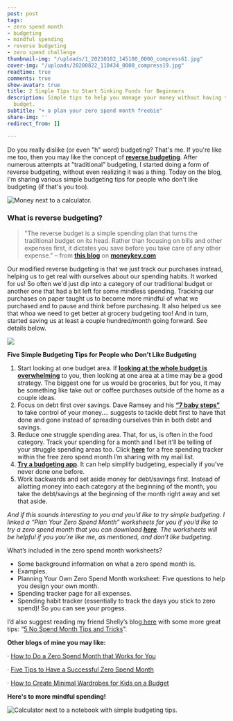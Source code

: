```yaml
---
post: post
tags:
- zero spend month
- budgeting
- mindful spending
- reverse budgeting
- zero spend challenge
thumbnail-img: "/uploads/1_20210102_145100_0000_compress61.jpg"
cover-img: "/uploads/20200822_110434_0000_compress19.jpg"
readtime: true
comments: true
show-avatar: true
title: 2 Simple Tips to Start Sinking Funds for Beginners
description: Simple tips to help you manage your money without having to do a traditional
  budget.
subtitle: "+ a plan your zero spend month freebie"
share-img: ''
redirect_from: []

---
```

Do you really dislike (or even "h" word) budgeting? That's me. If you're like me too, then you may like the concept of [**reverse budgeting**](https://www.forbes.com/sites/peterlazaroff/2016/02/29/creating-a-budget-that-works/). After numerous attempts at "traditional" budgeting, I started doing a form of reverse budgeting, without even realizing it was a thing. Today on the blog, I'm sharing various simple budgeting tips for people who don't like budgeting (if that's you too).

![Money next to a calculator.](/uploads/1_20210102_145100_0000_compress61.jpg "Simple Budgeting Tips for People Who Don't Like Budgeting SHM")

### What is reverse budgeting?

> "The reverse budget is a simple spending plan that turns the traditional budget on its head. Rather than focusing on bills and other expenses first, it dictates you save before you take care of any other expense." – from [**this blog**](https://www.moneykey.com/blog/all-you-need-to-know-about-reverse-budget/#:\~:text=The%20reverse%20budget%20is%20a,care%20of%20any%20other%20expense.) on [**moneykey.com**](moneykey.com)

Our modified reverse budgeting is that we just track our purchases instead, helping us to get real with ourselves about our spending habits. It worked for us! So often we'd just dip into a category of our traditional budget or another one that had a bit left for some mindless spending. Tracking our purchases on paper taught us to become more mindful of what we purchased and to pause and think before purchasing. It also helped us see that whoa we need to get better at grocery budgeting too! And in turn, started saving us at least a couple hundred/month going forward. See details below.

![](/uploads/screenshot-budget.jpg)

**Five Simple Budgeting Tips for People who Don't Like Budgeting**

1. Start looking at one budget area. If [**looking at the whole budget is overwhelming**](https://www.busybudgeter.com/build-your-budget-avoid-overwhelm-in-budgeting/) to you, then looking at one area at a time may be a good strategy. The biggest one for us would be groceries, but for you, it may be something like take out or coffee purchases outside of the home as a couple ideas.
2. Focus on debt first over savings. Dave Ramsey and his [**“7 baby steps”**](https://www.daveramsey.com/dave-ramsey-7-baby-steps?snid=start.steps) to take control of your money.... suggests to tackle debt first to have that done and gone instead of spreading ourselves thin in both debt and savings.
3. Reduce one struggle spending area. That, for us, is often in the food category. Track your spending for a month and I bet it'll be telling of your struggle spending areas too. Click [**here**](https://mailchi.mp/8264c25ebc2a/zerospend) for a free spending tracker within the free zero spend month I’m sharing with my mail list.
4. [**Try a budgeting app**](https://www.thebalance.com/best-budgeting-apps-4159414). It can help simplify budgeting, especially if you've never done one before.
5. Work backwards and set aside money for debt/savings first. Instead of allotting money into each category at the beginning of the month, you take the debt/savings at the beginning of the month right away and set that aside.

_And if this sounds interesting to you and you’d like to try simple budgeting. I linked a “Plan Your Zero Spend Month” worksheets for you if you’d like to try a zero spend month that you can download_ [**_here_**](https://mailchi.mp/8264c25ebc2a/zerospend)_. The worksheets will be helpful if you you’re like me, as mentioned, and don’t like budgeting._

What’s included in the zero spend month worksheets?

* Some background information on what a zero spend month is.
* Examples.
* Planning Your Own Zero Spend Month worksheet: Five questions to help you design your own month.
* Spending tracker page for all expenses.
* Spending habit tracker (essentially to track the days you stick to zero spend)! So you can see your progess.

I’d also suggest reading my friend Shelly’s blog[ here](https://www.envision31.com/blog1/5nospendmonthtipsandtricks) with some more great tips: “[5 No Spend Month Tips and Tricks](https://www.envision31.com/blog1/5nospendmonthtipsandtricks)".

**Other blogs of mine you may like:**

· [How to Do a Zero Spend Month that Works for You](https://www.simplehomemom.com/how-to-do-a-zero-spend-month-that-works-for-you/)

· [Five Tips to Have a Successful Zero Spend Month](https://www.simplehomemom.com/five-tips-to-have-a-successful-zero-spend-month/)

· [How to Create Minimal Wardrobes for Kids on a Budget](https://www.simplehomemom.com/how-to-create-minimal-wardrobes-for-kids-on-a-budget/)

**Here's to more mindful spending!**

![Calculator next to a notebook with simple budgeting tips.](/uploads/1_20210102_145353_0000_compress43.jpg "Simple Budgeting Tips for People Who Don't Like Budgeting SHM2")